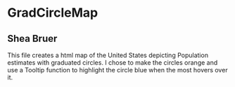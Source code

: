 # GradCircleMap
## Shea Bruer

This file creates a html map of the United States depicting Population estimates with graduated circles. I chose to make the circles orange and use a Tooltip function to highlight the circle blue when the most hovers over it. 
